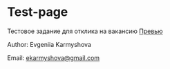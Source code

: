 # Test-page
Тестовое задание для отклика на вакансию
[Превью](https://evakarm.github.io/Test-page/)

Author: Evgeniia Karmyshova

Email: ekarmyshova@gmail.com
